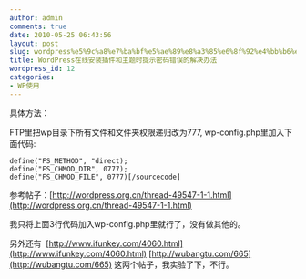 ```yaml
---
author: admin
comments: true
date: 2010-05-25 06:43:56
layout: post
slug: wordpress%e5%9c%a8%e7%ba%bf%e5%ae%89%e8%a3%85%e6%8f%92%e4%bb%b6%e5%92%8c%e4%b8%bb%e9%a2%98%e6%97%b6%e6%8f%90%e7%a4%ba%e5%af%86%e7%a0%81%e9%94%99%e8%af%af%e7%9a%84%e8%a7%a3%e5%86%b3%e5%8a%9e%e6%b3%95
title: WordPress在线安装插件和主题时提示密码错误的解决办法
wordpress_id: 12
categories:
- WP使用
---
```


具体方法：

FTP里把wp目录下所有文件和文件夹权限递归改为777, wp-config.php里加入下面代码:

    define("FS_METHOD", "direct);
    define("FS_CHMOD_DIR", 0777);
    define("FS_CHMOD_FILE", 0777)[/sourcecode]

参考帖子：[http://wordpress.org.cn/thread-49547-1-1.html](http://wordpress.org.cn/thread-49547-1-1.html)

我只将上面3行代码加入wp-config.php里就行了，没有做其他的。

另外还有  [http://www.ifunkey.com/4060.html](http://www.ifunkey.com/4060.html) [http://wubangtu.com/665](http://wubangtu.com/665) 这两个帖子，我实验了下，不行。
